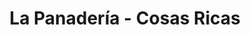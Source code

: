 ---
title: "La Panadería - Cosas Ricas"
url: /san-fernando-del-valle-de-catamarca/la-panaderia-cosas-ricas-avenida-belgrano/
shop: panadería
---